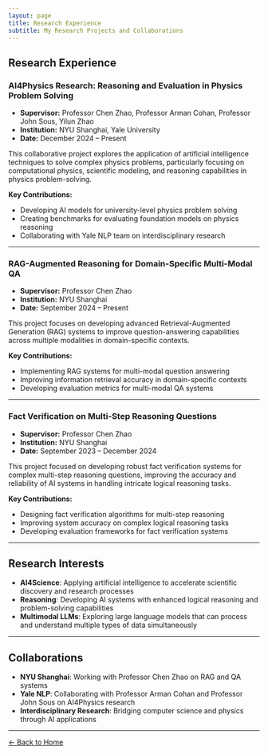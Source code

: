```yaml
---
layout: page
title: Research Experience
subtitle: My Research Projects and Collaborations
---
```


## Research Experience

### AI4Physics Research: Reasoning and Evaluation in Physics Problem Solving
* **Supervisor:** Professor Chen Zhao, Professor Arman Cohan, Professor John Sous, Yilun Zhao  
* **Institution:** NYU Shanghai, Yale University  
* **Date:** December 2024 – Present

This collaborative project explores the application of artificial intelligence techniques to solve complex physics problems, particularly focusing on computational physics, scientific modeling, and reasoning capabilities in physics problem-solving.

**Key Contributions:**
- Developing AI models for university-level physics problem solving
- Creating benchmarks for evaluating foundation models on physics reasoning
- Collaborating with Yale NLP team on interdisciplinary research

---

### RAG-Augmented Reasoning for Domain-Specific Multi-Modal QA
* **Supervisor:** Professor Chen Zhao  
* **Institution:** NYU Shanghai  
* **Date:** September 2024 – Present

This project focuses on developing advanced Retrieval-Augmented Generation (RAG) systems to improve question-answering capabilities across multiple modalities in domain-specific contexts.

**Key Contributions:**
- Implementing RAG systems for multi-modal question answering
- Improving information retrieval accuracy in domain-specific contexts
- Developing evaluation metrics for multi-modal QA systems

---

### Fact Verification on Multi-Step Reasoning Questions
* **Supervisor:** Professor Chen Zhao  
* **Institution:** NYU Shanghai  
* **Date:** September 2023 – December 2024

This project focused on developing robust fact verification systems for complex multi-step reasoning questions, improving the accuracy and reliability of AI systems in handling intricate logical reasoning tasks.

**Key Contributions:**
- Designing fact verification algorithms for multi-step reasoning
- Improving system accuracy on complex logical reasoning tasks
- Developing evaluation frameworks for fact verification systems

---

## Research Interests

- **AI4Science**: Applying artificial intelligence to accelerate scientific discovery and research processes
- **Reasoning**: Developing AI systems with enhanced logical reasoning and problem-solving capabilities
- **Multimodal LLMs**: Exploring large language models that can process and understand multiple types of data simultaneously

---

## Collaborations

- **NYU Shanghai**: Working with Professor Chen Zhao on RAG and QA systems
- **Yale NLP**: Collaborating with Professor Arman Cohan and Professor John Sous on AI4Physics research
- **Interdisciplinary Research**: Bridging computer science and physics through AI applications

---

<a href="index.md" class="back-link">← Back to Home</a> 
